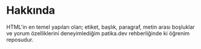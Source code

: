 # Hakkında
HTML'in en temel yapıları olan; etiket, başlık, paragraf, metin arası boşluklar ve yorum özelliklerini deneyimlediğim patika.dev rehberliğinde ki öğrenim reposudur. 